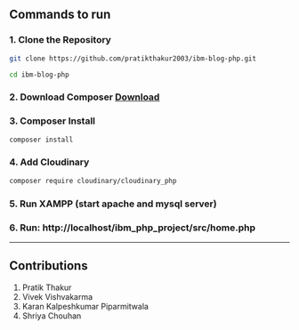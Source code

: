 ## Commands to run

### 1. Clone the Repository

```bash
git clone https://github.com/pratikthakur2003/ibm-blog-php.git
```
```bash
cd ibm-blog-php
```

### 2. Download Composer <a href="https://getcomposer.org/Composer-Setup.exe"> Download </a>


### 3. Composer Install
```bash
composer install
```

### 4. Add Cloudinary
```bash
composer require cloudinary/cloudinary_php
```

### 5. Run XAMPP (start apache and mysql server)

### 6. Run: http://localhost/ibm_php_project/src/home.php
<hr />

## Contributions
<ol>
  <li>Pratik Thakur</li>
  <li>Vivek Vishvakarma</li>
  <li>Karan Kalpeshkumar Piparmitwala</li>
  <li>Shriya Chouhan</li>
</ol>
